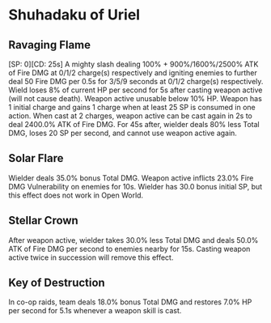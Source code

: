 # Shuhadaku of Uriel

## Ravaging Flame

[SP: 0][CD: 25s] A mighty slash dealing 100% + 900%/1600%/2500% ATK of Fire DMG at 0/1/2 charge(s) respectively and igniting enemies to further deal 50 Fire DMG per 0.5s for 3/5/9 seconds at 0/1/2 charge(s) respectively. Wield loses 8% of current HP per second for 5s after casting weapon active (will not cause death). Weapon active unusable below 10% HP. Weapon has 1 initial charge and gains 1 charge when at least 25 SP is consumed in one action.
When cast at 2 charges, weapon active can be cast again in 2s to deal 2400.0% ATK of Fire DMG. For 45s after, wielder deals 80% less Total DMG, loses 20 SP per second, and cannot use weapon active again.

## Solar Flare

Wielder deals 35.0% bonus Total DMG. Weapon active inflicts 23.0% Fire DMG Vulnerability on enemies for 10s. Wielder has 30.0 bonus initial SP, but this effect does not work in Open World.

## Stellar Crown

After weapon active, wielder takes 30.0% less Total DMG and deals 50.0% ATK of Fire DMG per second to enemies nearby for 15s. Casting weapon active twice in succession will remove this effect.

## Key of Destruction

In co-op raids, team deals 18.0% bonus Total DMG and restores 7.0% HP per second for 5.1s whenever a weapon skill is cast.
